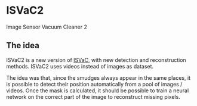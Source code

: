 # ISVaC2
Image Sensor Vacuum Cleaner 2

## The idea
ISVaC2 is a new version of [ISVaC](https://github.com/Yt-trium/ISVaC), with new detection and reconstruction methods. ISVaC2 uses videos instead of images as dataset.

The idea was that, since the smudges always appear in the same places, it is possible to detect their position automatically from a pool of images / videos.
Once the mask is calculated, it should be possible to train a neural network on the correct part of the image to reconstruct missing pixels.
